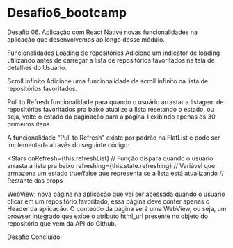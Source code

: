 # Desafio6_bootcamp

Desafio 06. Aplicação com React Native  novas funcionalidades na aplicação que desenvolvemos ao longo desse módulo.

Funcionalidades
Loading de repositórios
Adicione um indicator de loading utilizando <ActivityIndicator /> antes de carregar a lista de repositórios favoritados na tela de detalhes do Usuário.

Scroll infinito
Adicione uma funcionalidade de scroll infinito na lista de repositórios favoritados. 

Pull to Refresh
funcionalidade para quando o usuário arrastar a listagem de repositórios favoritados pra baixo atualize a lista resetando o estado, ou seja, volte o estado da paginação para a página 1 exibindo apenas os 30 primeiros itens.

A funcionalidade "Pull to Refresh" existe por padrão na FlatList e pode ser implementada através do seguinte código:

<Stars
  onRefresh={this.refreshList} // Função dispara quando o usuário arrasta a lista pra baixo
  refreshing={this.state.refreshing} // Variável que armazena um estado true/false que representa se a lista está atualizando
  // Restante das props
>
WebView;
nova página na aplicação que vai ser acessada quando o usuário clicar em um repositório favoritado, essa página deve conter apenas o Header da aplicação. O conteúdo da página será uma WebView, ou seja, um browser integrado que exibe o atributo html_url presente no objeto do repositório que vem da API do Github.

Desafio Concluído;

